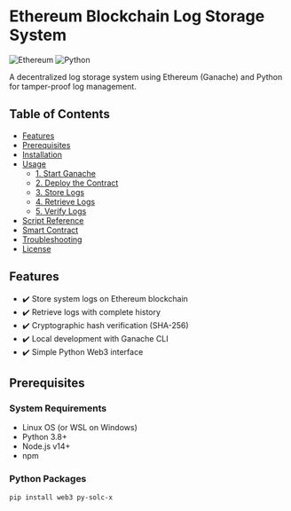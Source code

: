 # Ethereum Blockchain Log Storage System

![Ethereum](https://img.shields.io/badge/Ethereum-3C3C3D?style=for-the-badge&logo=Ethereum&logoColor=white)
![Python](https://img.shields.io/badge/Python-3776AB?style=for-the-badge&logo=python&logoColor=white)

A decentralized log storage system using Ethereum (Ganache) and Python for tamper-proof log management.

## Table of Contents
- [Features](#features)
- [Prerequisites](#prerequisites)
- [Installation](#installation)
- [Usage](#usage)
  - [1. Start Ganache](#1-start-ganache)
  - [2. Deploy the Contract](#2-deploy-the-contract)
  - [3. Store Logs](#3-store-logs)
  - [4. Retrieve Logs](#4-retrieve-logs)
  - [5. Verify Logs](#5-verify-logs)
- [Script Reference](#script-reference)
- [Smart Contract](#smart-contract)
- [Troubleshooting](#troubleshooting)
- [License](#license)

## Features
- ✔️ Store system logs on Ethereum blockchain
- ✔️ Retrieve logs with complete history
- ✔️ Cryptographic hash verification (SHA-256)
- ✔️ Local development with Ganache CLI
- ✔️ Simple Python Web3 interface

## Prerequisites

### System Requirements
- Linux OS (or WSL on Windows)
- Python 3.8+
- Node.js v14+
- npm

### Python Packages
```bash
pip install web3 py-solc-x
